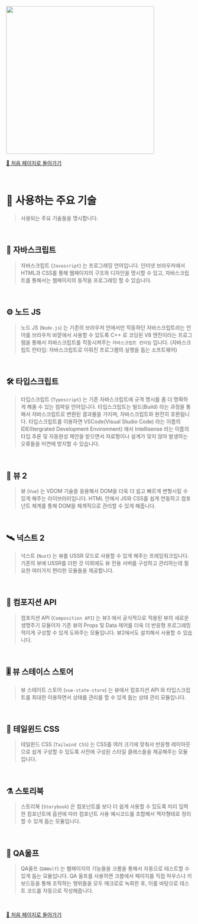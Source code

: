 <img src="https://i.imgur.com/R2wksCG.png" width="400"/>

<br/>

[🧲 처음 페이지로 돌아가기](https://github.com/AhaOfficial/nuxt-template)

<br/>

# 📔 사용하는 주요 기술

> 사용되는 주요 기술들을 명시합니다.

<br/>

## 🔩 자바스크립트

> 자바스크립트 (`Javascript`) 는 프로그래밍 언어입니다. 인터넷 브라우저에서 HTML과 CSS를 통해 웹페이지의 구조와 디자인을 명시할 수 있고, 자바스크립트를 통해서는 웹페이지의 동작을 프로그래밍 할 수 있습니다.

<br/>

## ⚙️ 노드 JS

> 노드 JS (`Node.js`) 는 기존의 브라우저 안에서만 작동하던 자바스크립트라는 언어를 브라우저 바깥에서 사용할 수 있도록 C++ 로 코딩된 V8 엔진이라는 프로그램을 통해서 자바스크립트를 작동시켜주는 `자바스크립트 런타임` 입니다. (자바스크립트 런타임: 자바스크립트로 이뤄진 프로그램의 실행을 돕는 소프트웨어)

<br/>

## 🛠 타입스크립트

> 타입스크립트 (`Typescript`) 는 기존 자바스크립트에 규격 명시를 좀 더 명확하게 해줄 수 있는 컴파일 언어입니다. 타입스크립트는 빌드(Build) 라는 과정을 통해서 자바스크립트로 변환된 결과물을 가지며, 자바스크립트와 완전히 호환됩니다. 타입스크립트를 이용하면 VSCode(Visual Studio Code) 라는 이름의 IDE(Itergrated Development Environment) 에서  Intellisense 라는 이름의 타입 추론 및 자동완성 제안을 받으면서 자료형이나 설계가 맞지 않아 발생하는 오류들을 미연에 방지할 수 있습니다.

<br/>

## 🚀 뷰 2

> 뷰 (`Vue`) 는 VDOM 기술을 응용해서 DOM을 더욱 더 쉽고 빠르게 변형시킬 수 있게 해주는 라이브러리입니다. HTML 안에서  JS와 CSS를 쉽게 연동하고 컴포넌트 체계를 통해 DOM을 체계적으로 관리할 수 있게 해줍니다.

<br/>

## 🛰 넉스트 2

> 넉스트 (`Nuxt`) 는 뷰를 USSR 모드로 사용할 수 있게 해주는 프레임워크입니다. 기존의 뷰에 USSR를 더한 것 이외에도 뷰 전용 서버를 구성하고 관리하는데 필요한 여러가지 편리한 모듈들을 제공합니다.

<br/>

## 📡 컴포지션 API

> 컴포지션 API (`Composition API`) 는 뷰3 에서 공식적으로 적용된 뷰의 새로운 생명주기 모듈이자 기존 뷰의 Props 및 Data 제어를 더욱 더 반응형 프로그래밍적이게 구성할 수 있게 도와주는 모듈입니다. 뷰2에서도 설치해서 사용할 수 있습니다.

<br/>

## 🎚 뷰 스테이스 스토어

> 뷰 스테이트 스토어 (`vue-state-store`) 는 뷰에서 컴포지션 API 와 타입스크립트를 최대한 이용하면서 상태를 관리를 할 수 있게 돕는 상태 관리 모듈입니다.

<br/>

## 🔮 테일윈드 CSS

> 테일윈드 CSS (`Tailwind CSS`) 는 CSS를 여러 크기에 맞춰서 반응형 레이아웃으로 쉽게 구성할 수 있도록 사전에 구성된 스타일 클래스들을 제공해주는 모듈입니다.

<br/>

## ⚗️ 스토리북

> 스토리북 (`Storybook`) 은 컴포넌트를 보다 더 쉽게 사용할 수 있도록 미리 입력한 컴포넌트에 옵션에 따라 컴포넌트 사용 예시코드를 조합해서 책자형태로 정리할 수 있게 돕는 모듈입니다.

<br/>

## 🔬 QA울프

> QA울프 (`QAWolf`) 는 웹페이지의 기능들을 크롬을 통해서 자동으로 테스트할 수 있게 돕는 모듈입니다. QA 울프를 사용하면 크롬에서 페이지를 직접 마우스나 키보드등을 통해 조작하는 행위들을 모두 매크로로 녹화한 후, 이를 바탕으로 테스트 코드를 자동으로 작성해줍니다.

<br/>

[🧲 처음 페이지로 돌아가기](https://github.com/AhaOfficial/nuxt-template)

